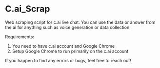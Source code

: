 # C.ai_Scrap
Web scraping script for c.ai live chat. You can use the data or answer from the ai for anything such as voice generation or data collection.

Requirements:
1. You need to have c.ai account and Google Chrome
2. Setup Google Chrome to run primarily on the c.ai account

If you happen to find any errors or bugs, feel free to reach out!
